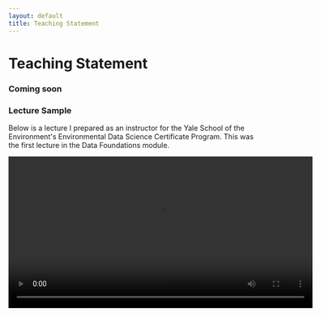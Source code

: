 ```yaml
---
layout: default
title: Teaching Statement
---
```


# Teaching Statement

### Coming soon


### Lecture Sample
Below is a lecture I prepared as an instructor for the Yale School of the Environment's Environmental Data Science Certificate Program. This was the first lecture in the Data Foundations module. 

<video width="600" controls>
  <source src="photos/ThinkLikeAComputer_Session01.mp4" type="video/mp4">
  Your browser does not support the video tag.
</video>
